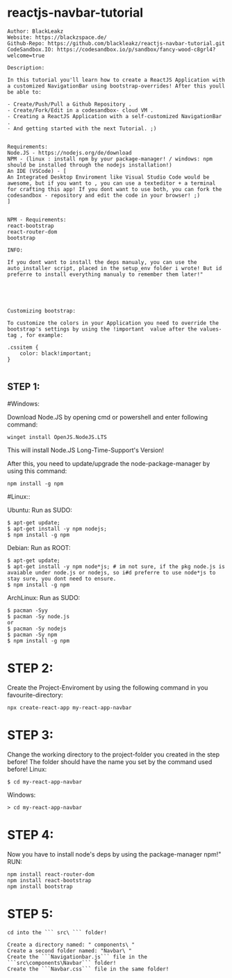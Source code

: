 # reactjs-navbar-tutorial

```
Author: BlackLeakz
Website: https://blackzspace.de/
Github-Repo: https://github.com/blackleakz/reactjs-navbar-tutorial.git
CodeSandbox.IO: https://codesandbox.io/p/sandbox/fancy-wood-c8grl4?welcome=true

Description:

In this tutorial you'll learn how to create a ReactJS Application with a customized NavigationBar using bootstrap-overrides! After this youll be able to:

- Create/Push/Pull a Github Repository . 
- Create/Fork/Edit in a codesandbox- cloud VM .
- Creating a ReactJS Application with a self-customized NavigationBar .
- And getting started with the next Tutorial. ;)


Requirements:
Node.JS - https://nodejs.org/de/download
NPM - (linux : install npm by your package-manager! / windows: npm should be installed through the nodejs installation!)
An IDE (VSCode) - [
An Integrated Desktop Enviroment like Visual Studio Code would be awesome, but if you want to , you can use a texteditor + a terminal for crafting this app! If you dont want to use both, you can fork the codesandbox - repository and edit the code in your browser! ;)
]


NPM - Requirements:
react-bootstrap
react-router-dom
bootstrap

INFO:

If you dont want to install the deps manualy, you can use the auto_installer script, placed in the setup_env folder i wrote! But id preferre to install everything manualy to remember them later!" 





Customizing bootstrap:

To customize the colors in your Application you need to override the bootstrap's settings by using the !important  value after the values-tag , for example:

.cssitem {
    color: black!important;
}


```

## STEP 1:

#Windows:

Download Node.JS by opening cmd or powershell and enter following command:
```
winget install OpenJS.NodeJS.LTS
```
This will install Node.JS Long-Time-Support's Version!

After this, you need to update/upgrade the node-package-manager by using this command:
```
npm install -g npm
```

#Linux::

Ubuntu:
Run as SUDO:
```
$ apt-get update;
$ apt-get install -y npm nodejs;
$ npm install -g npm
```
Debian:
Run as ROOT:
```
$ apt-get update;
$ apt-get install -y npm node*js; # im not sure, if the pkg node.js is avaiable under node.js or nodejs, so i#d preferre to use node*js to stay sure, you dont need to ensure.
$ npm install -g npm
```
ArchLinux:
Run as SUDO:
```
$ pacman -Syy
$ pacman -Sy node.js 
or
$ pacman -Sy nodejs
$ pacman -Sy npm
$ npm install -g npm
```


# STEP 2:

Create the Project-Enviroment by using the following command in you favourite-directory:
```
npx create-react-app my-react-app-navbar
```

# STEP 3:
Change the working directory to the project-folder you created in the step before!
The folder should have the name you set by the command used before!
Linux:
```
$ cd my-react-app-navbar
```
Windows:
```
> cd my-react-app-navbar
```

# STEP 4:
Now you have to install node's deps by using the package-manager npm!"
RUN:
```
npm install react-router-dom
npm install react-bootstrap
npm install bootstrap
```

# STEP 5:
```
cd into the ``` src\ ``` folder!

Create a directory named: " components\ "
Create a second folder named: "Navbar\ "
Create the ```Navigationbar.js``` file in the ```src\components\Navbar``` folder!
Create the ```Navbar.css``` file in the same folder!

```